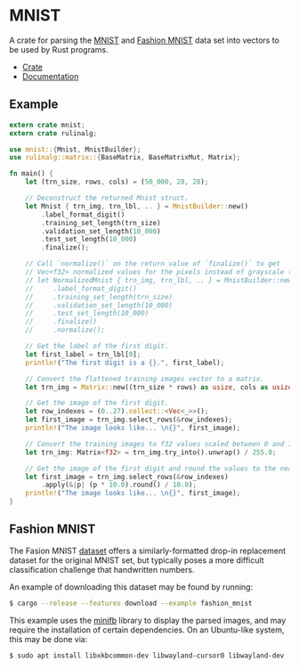 # MNIST
A crate for parsing the [MNIST](http://yann.lecun.com/exdb/mnist/) and [Fashion MNIST](https://github.com/zalandoresearch/fashion-mnist) data set into vectors to be
used by Rust programs.

* [Crate](https://crates.io/crates/mnist)
* [Documentation](https://docs.rs/mnist)

## Example
```rust
extern crate mnist;
extern crate rulinalg;

use mnist::{Mnist, MnistBuilder};
use rulinalg::matrix::{BaseMatrix, BaseMatrixMut, Matrix};

fn main() {
    let (trn_size, rows, cols) = (50_000, 28, 28);

    // Deconstruct the returned Mnist struct.
    let Mnist { trn_img, trn_lbl, .. } = MnistBuilder::new()
        .label_format_digit()
        .training_set_length(trn_size)
        .validation_set_length(10_000)
        .test_set_length(10_000)
        .finalize();

    // Call `normalize()` on the return value of `finalize()` to get
    // Vec<f32> normalized values for the pixels instead of grayscale (bytes):
    // let NormalizedMnist { trn_img, trn_lbl, .. } = MnistBuilder::new()
    //     .label_format_digit()
    //     .training_set_length(trn_size)
    //     .validation_set_length(10_000)
    //     .test_set_length(10_000)
    //     .finalize()
    //     .normalize();

    // Get the label of the first digit.
    let first_label = trn_lbl[0];
    println!("The first digit is a {}.", first_label);

    // Convert the flattened training images vector to a matrix.
    let trn_img = Matrix::new((trn_size * rows) as usize, cols as usize, trn_img);

    // Get the image of the first digit.
    let row_indexes = (0..27).collect::<Vec<_>>();
    let first_image = trn_img.select_rows(&row_indexes);
    println!("The image looks like... \n{}", first_image);

    // Convert the training images to f32 values scaled between 0 and 1.
    let trn_img: Matrix<f32> = trn_img.try_into().unwrap() / 255.0;

    // Get the image of the first digit and round the values to the nearest tenth.
    let first_image = trn_img.select_rows(&row_indexes)
        .apply(&|p| (p * 10.0).round() / 10.0);
    println!("The image looks like... \n{}", first_image);
}
```

## Fashion MNIST
The Fasion MNIST [dataset](https://github.com/zalandoresearch/fashion-mnist) offers a similarly-formatted 
drop-in replacement dataset for the original MNIST set, but typically poses a more difficult classification challenge that handwritten numbers. 

An example of downloading this dataset may be found by running: 
```sh
$ cargo --release --features download --example fashion_mnist
```
This example uses the [minifb](https://github.com/emoon/rust_minifb) library to display the parsed images,
and may require the installation of certain dependencies. On an Ubuntu-like system, this may be done via:
```sh
$ sudo apt install libxkbcommon-dev libwayland-cursor0 libwayland-dev
```
